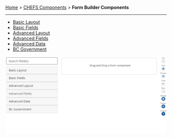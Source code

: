 [Home](.) > [CHEFS Components](CHEFS-Components) > **Form Builder Components** 
***

- [Basic Layout](Basic-Layout) 
- [Basic Fields](Basic-Fields) 
- [Advanced Layout](Advanced-Layout) 
- [Advanced Fields](Advanced-Fields) 
- [Advanced Data](Advanced-Data)
- [BC Government](BC-Government)

![](images/form_builder_components.png)